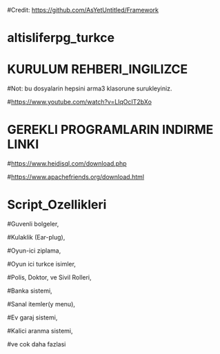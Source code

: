 #Credit: https://github.com/AsYetUntitled/Framework

# altisliferpg_turkce

# KURULUM REHBERI_INGILIZCE
#Not: bu dosyalarin hepsini arma3 klasorune surukleyiniz.

#https://www.youtube.com/watch?v=LlqOcIT2bXo
#
# GEREKLI PROGRAMLARIN INDIRME LINKI
#https://www.heidisql.com/download.php

#https://www.apachefriends.org/download.html
#
# Script_Ozellikleri
#Guvenli bolgeler, 

#Kulaklik (Ear-plug), 

#Oyun-ici ziplama, 

#Oyun ici turkce isimler, 

#Polis, Doktor, ve Sivil Rolleri, 

#Banka sistemi, 

#Sanal itemler(y menu), 

#Ev garaj sistemi, 

#Kalici aranma sistemi, 

#ve cok daha fazlasi 

